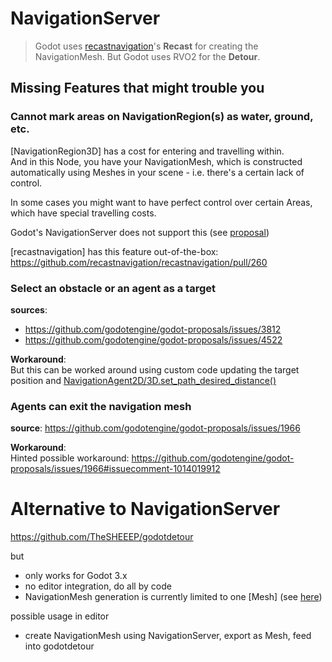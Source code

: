 # NavigationServer

> Godot uses [recastnavigation](https://github.com/recastnavigation/recastnavigation)'s **Recast** for creating the NavigationMesh.
> But Godot uses RVO2 for the **Detour**.


## Missing Features that might trouble you


### Cannot mark areas on NavigationRegion(s) as water, ground, etc.

[NavigationRegion3D] has a cost for entering and travelling within.  
And in this Node, you have your NavigationMesh, which is constructed automatically using Meshes in your scene - i.e. there's a certain lack of control.

In some cases you might want to have perfect control over certain Areas, which have special travelling costs.

Godot's NavigationServer does not support this (see [proposal](https://github.com/godotengine/godot-proposals/issues/5116))

[recastnavigation] has this feature out-of-the-box: https://github.com/recastnavigation/recastnavigation/pull/260


### Select an obstacle or an agent as a target

**sources**:
* https://github.com/godotengine/godot-proposals/issues/3812
* https://github.com/godotengine/godot-proposals/issues/4522


**Workaround**:  
But this can be worked around using custom code updating the target position and [NavigationAgent2D/3D.set_path_desired_distance()](https://github.com/godotengine/godot/pull/62181)


### Agents can exit the navigation mesh

**source**: https://github.com/godotengine/godot-proposals/issues/1966


**Workaround**:  
Hinted possible workaround: https://github.com/godotengine/godot-proposals/issues/1966#issuecomment-1014019912


# Alternative to NavigationServer

https://github.com/TheSHEEEP/godotdetour

but
* only works for Godot 3.x
* no editor integration, do all by code
* NavigationMesh generation is currently limited to one [Mesh] (see [here](https://github.com/TheSHEEEP/godotdetour/issues/5))

possible usage in editor
* create NavigationMesh using NavigationServer, export as Mesh, feed into godotdetour
